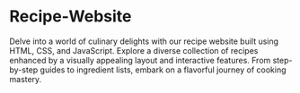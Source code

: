 # Recipe-Website
Delve into a world of culinary delights with our recipe website built using HTML, CSS, and JavaScript. Explore a diverse collection of recipes enhanced by a visually appealing layout and interactive features. From step-by-step guides to ingredient lists, embark on a flavorful journey of cooking mastery.
